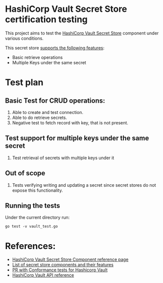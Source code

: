 # HashiCorp Vault Secret Store certification testing

This project aims to test the [HashiCorp Vault Secret Store] component under various conditions.

This secret store [supports the following features][features]:
* Basic retrieve operations
* Multiple Keys under the same secret

# Test plan

## Basic Test for CRUD operations:
1. Able to create and test connection.
2. Able to do retrieve secrets.
3. Negative test to fetch record with key, that is not present.


## Test support for multiple keys under the same secret
1. Test retrieval of secrets with multiple keys under it


## Out of scope

1. Tests verifying writing and updating a secret since secret stores do not expose this functionality. 


## Running the tests

Under the current directory run:

```
go test -v vault_test.go
```

# References:

* [HashiCorp Vault Secret Store Component reference page][HashiCorp Vault Secret Store]
* [List of secret store components and their features][features]
* [PR with Conformance tests for Hashicorp Vault][conformance]
* [HashiCorp Vault API reference](https://www.vaultproject.io/api-docs)

[HashiCorp Vault Secret Store]: https://docs.dapr.io/reference/components-reference/supported-secret-stores/hashicorp-vault/
[features]: https://docs.dapr.io/reference/components-reference/supported-secret-stores/
[conformance]: https://github.com/dapr/components-contrib/pull/2031